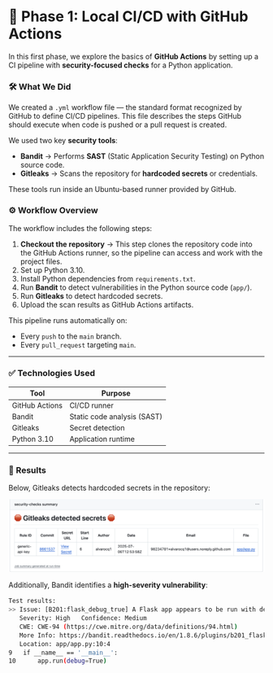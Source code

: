 # 🚀 Phase 1: Local CI/CD with GitHub Actions

In this first phase, we explore the basics of **GitHub Actions** by setting up a CI pipeline with **security-focused checks** for a Python application.

### 🛠️ What We Did

We created a `.yml` workflow file — the standard format recognized by GitHub to define CI/CD pipelines. This file describes the steps GitHub should execute when code is pushed or a pull request is created.

We used two key **security tools**:
- **Bandit** → Performs **SAST** (Static Application Security Testing) on Python source code.
- **Gitleaks** → Scans the repository for **hardcoded secrets** or credentials.

These tools run inside an Ubuntu-based runner provided by GitHub.

### ⚙️ Workflow Overview

The workflow includes the following steps:
1. **Checkout the repository** → This step clones the repository code into the GitHub Actions runner, so the pipeline can access and work with the project files.
2. Set up Python 3.10.
3. Install Python dependencies from `requirements.txt`.
4. Run **Bandit** to detect vulnerabilities in the Python source code (`app/`).
5. Run **Gitleaks** to detect hardcoded secrets.
6. Upload the scan results as GitHub Actions artifacts.

This pipeline runs automatically on:
- Every `push` to the `main` branch.
- Every `pull_request` targeting `main`.

---

### ✅ Technologies Used

| Tool            | Purpose                         |
|------------------|----------------------------------|
| GitHub Actions   | CI/CD runner                    |
| Bandit           | Static code analysis (SAST)     |
| Gitleaks         | Secret detection                |
| Python 3.10      | Application runtime             |

---

### 🚨 Results

Below, Gitleaks detects hardcoded secrets in the repository:

![Example of secret detection by Gitleaks](./../images/1.png)

Additionally, Bandit identifies a **high-severity vulnerability**:

```bash
Test results:
>> Issue: [B201:flask_debug_true] A Flask app appears to be run with debug=True, which exposes the Werkzeug debugger and allows the execution of arbitrary code.
   Severity: High   Confidence: Medium
   CWE: CWE-94 (https://cwe.mitre.org/data/definitions/94.html)
   More Info: https://bandit.readthedocs.io/en/1.8.6/plugins/b201_flask_debug_true.html
   Location: app/app.py:10:4
9	if __name__ == '__main__':
10	    app.run(debug=True)
```